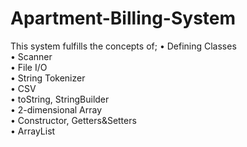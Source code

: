 # Apartment-Billing-System
 
This system fulfills the concepts of; 
• Defining Classes <br />
• Scanner <br />
• File I/O <br />
• String Tokenizer <br />
• CSV <br />
• toString, StringBuilder <br />
• 2-dimensional Array <br />
• Constructor, Getters&Setters <br />
• ArrayList<br />
